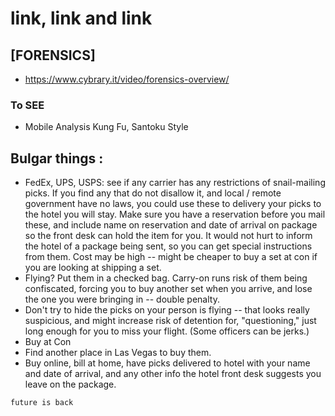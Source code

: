 
# link, link and link
## [FORENSICS]
* https://www.cybrary.it/video/forensics-overview/
### To SEE
* Mobile Analysis Kung Fu, Santoku Style

## Bulgar things :
* FedEx, UPS, USPS: see if any carrier has any restrictions of snail-mailing picks. If you find any that do not disallow it, and local / remote government have no laws, you could use these to delivery your picks to the hotel you will stay. Make sure you have a reservation before you mail these, and include name on reservation and date of arrival on package so the front desk can hold the item for you. It would not hurt to inform the hotel of a package being sent, so you can get special instructions from them. Cost may be high -- might be cheaper to buy a set at con if you are looking at shipping a set.
* Flying? Put them in a checked bag. Carry-on runs risk of them being confiscated, forcing you to buy another set when you arrive, and lose the one you were bringing in -- double penalty.
* Don't try to hide the picks on your person is flying -- that looks really suspicious, and might increase risk of detention for, "questioning," just long enough for you to miss your flight. (Some officers can be jerks.)
* Buy at Con
* Find another place in Las Vegas to buy them.
* Buy online, bill at home, have picks delivered to hotel with your name and date of arrival, and any other info the hotel front desk suggests you leave on the package.


```
future is back
```
